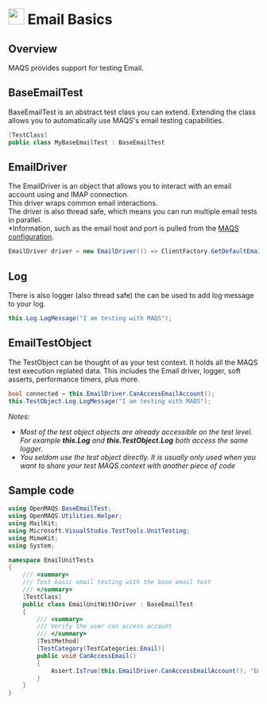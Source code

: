 # <img src="resources/maqslogo.ico" height="32" width="32"> Email Basics

## Overview
MAQS provides support for testing Email.  

## BaseEmailTest
BaseEmailTest is an abstract test class you can extend.  Extending the class allows you to automatically use MAQS's email testing capabilities.
```csharp
[TestClass]
public class MyBaseEmailTest : BaseEmailTest
```

## EmailDriver
The EmailDriver is an object that allows you to interact with an email account using and IMAP connection.  
This driver wraps common email interactions.  
The driver is also thread safe, which means you can run multiple email tests in parallel.  
*Information, such as the email host and port is pulled from the [MAQS configuration](MAQS_9/Email/EmailConfig.md). 
```csharp
EmailDriver driver = new EmailDriver(() => ClientFactory.GetDefaultEmailClient());
```

## Log
There is also logger (also thread safe) the can be used to add log message to your log.
```csharp
this.Log.LogMessage("I am testing with MAQS");
```

## EmailTestObject
The TestObject can be thought of as your test context.  It holds all the MAQS test execution replated data.  This includes the Email driver, logger, soft asserts, performance timers, plus more.
```csharp
bool connected = this.EmailDriver.CanAccessEmailAccount();
this.TestObject.Log.LogMessage("I am testing with MAQS");
```
*Notes:*  
* *Most of the test object objects are already accessible on the test level. For example **this.Log** and **this.TestObject.Log** both access the same logger.*
* *You seldom use the test object directly. It is usually only used when you want to share your test MAQS context with another piece of code*

## Sample code
```csharp
using OpenMAQS.BaseEmailTest;
using OpenMAQS.Utilities.Helper;
using MailKit;
using Microsoft.VisualStudio.TestTools.UnitTesting;
using MimeKit;
using System;

namespace EmailUnitTests
{
    /// <summary>
    /// Test basic email testing with the base email test
    /// </summary>
    [TestClass]
    public class EmailUnitWithDriver : BaseEmailTest
    {
        /// <summary>
        /// Verify the user can access account
        /// </summary>
        [TestMethod]
        [TestCategory(TestCategories.Email)]
        public void CanAccessEmail()
        {
            Assert.IsTrue(this.EmailDriver.CanAccessEmailAccount(), "Email account was not accessible");
        }
    }
}
```